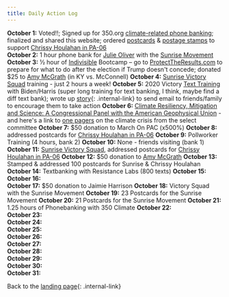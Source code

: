 ```yaml
---
title: Daily Action Log
---
```


**October 1:** Voted!!; Signed up for 350.org [climate-related phone banking](https://act.350.org/go/212663?aktmid=tm4915495.EwCjwv&akid=a22330370.3000156.wflPtj&t=1&source=conf); finalized and shared this website; ordered [postcards](https://www.etsy.com/listing/616789343/state-birds-set-of-100-vote-postcards?ref=shop_home_active_49&crt=1) & [postage stamps](https://www.ebay.com/itm/35-Cent-combo-rate-postage-for-50-post-cards-Stamps-face-17-50-for-14-55/264874231787?hash=item3dabbc07eb:g:yNsAAOSwqoxcT3rm) to support [Chrissy Houlahan in PA-06](https://www.chrissyhoulahanforcongress.com/)  
**October 2:** 1 hour phone bank for [Julie Oliver](https://www.google.com/url?sa=t&rct=j&q=&esrc=s&source=web&cd=&cad=rja&uact=8&ved=2ahUKEwjGwtObjZfsAhXHgXIEHTccCWAQFjAAegQIAxAC&url=https%3A%2F%2Fballotpedia.org%2FJulie_Oliver&usg=AOvVaw3xmrOQ2bEaJtX5HlaUja79) with the [Sunrise Movement](https://www.sunrisemovement.org/campaign/phone-banking/)  
**October 3:** ½ hour of [Indivisible](https://indivisible.org/) Bootcamp – go to [ProtectTheResults.com](www.ProtectTheResults.com) to prepare for what to do after the election if Trump doesn't concede; donated $25 to [Amy McGrath](https://secure.actblue.com/donate/am-website?refcode=website-nav) (in KY vs. McConnell)
**October 4:** [Sunrise Victory Squad](https://www.sunrisemovement.org/campaign/victory-squad/) training - just 2 hours a week!
**October 5:**  2020 Victory [Text Training](https://www.google.com/url?sa=t&rct=j&q=&esrc=s&source=web&cd=&cad=rja&uact=8&ved=2ahUKEwiFtfWY2p7sAhUH1VkKHXN3C34QFjAAegQIARAD&url=https%3A%2F%2Fwww.mobilize.us%2F2020victory%2Fevent%2F293967%2F&usg=AOvVaw2mB4T_nu7mYXol2huqG7km) with Biden/Harris (super long training for text banking, I think, maybe find a diff text bank); wrote up [story](/PoliticalActionOct2020/story){: .internal-link} to send email to friends/family to encourage them to take action
**October 6:**  [Climate Resiliency, Mitigation and Science: A Congressional Panel with the American Geophysical Union](https://agu.zoom.us/j/96717425204?pwd=Z0p2Q3NXKzBIWUFHSTk1amVGeTNOUT09) - and here's a link to [one pagers](https://climatecrisis.house.gov/one-pagers) on the climate crisis from the select committee
**October 7:**  $50 donation to March On PAC (x500%)
**October 8:**  addressed postcards for [Chrissy Houlahan in PA-06](https://www.chrissyhoulahanforcongress.com/)
**October 9:**  Pollworker Training (4 hours, bank 2)
**October 10:**  None - friends visiting (bank 1)
**October 11:**  [Sunrise Victory Squad](https://www.sunrisemovement.org/campaign/victory-squad/), addressed postcards for [Chrissy Houlahan in PA-06](https://www.chrissyhoulahanforcongress.com/)
**October 12:**  $50 donation to [Amy McGrath](https://secure.actblue.com/donate/am-website?refcode=website-nav)
**October 13:**  Stamped & addressed 100 postcards for Sunrise & Chrissy Houlahan 
**October 14:**  Textbanking with Resistance Labs (800 texts)
**October 15:**  
**October 16:**  
**October 17:**  $50 donation to Jaimie Harrison
**October 18:**  Victory Squad with the Sunrise Movement
**October 19:**  23 Postcards for the Sunrise Movement
**October 20:**  21 Postcards for the Sunrise Movement
**October 21:**  1.25 hours of Phonebanking with 350 Climate
**October 22:**  
**October 23:**  
**October 24:**  
**October 25:**  
**October 26:**  
**October 27:**  
**October 28:**  
**October 29:**  
**October 30:**  
**October 31:**  

Back to the [landing page](/PoliticalActionOct2020/landingpage){: .internal-link}
